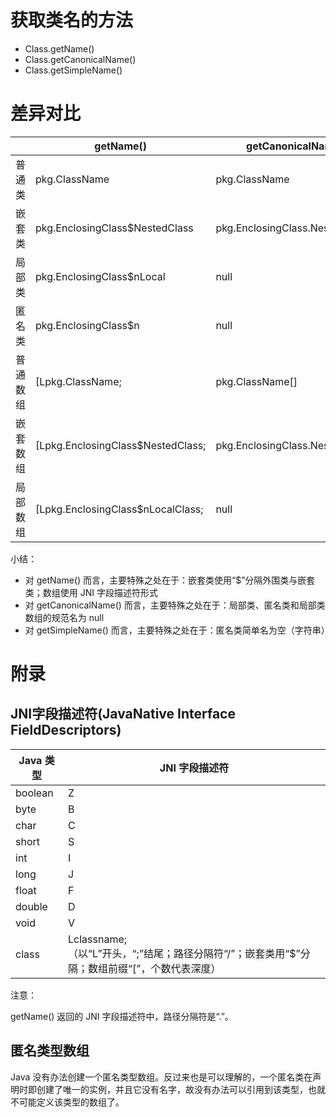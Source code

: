 # 获取类名的方法

* Class.getName()
* Class.getCanonicalName()
* Class.getSimpleName()

# 差异对比

|          | getName()                         | getCanonicalName()               | getSimpleName() |
| -------- | --------------------------------- | -------------------------------- | --------------- |
| 普通类   | pkg.ClassName                     | pkg.ClassName                    | ClassName       |
| 嵌套类   | pkg.EnclosingClass$NestedClass    | pkg.EnclosingClass.NestedClass   | NestedClass     |
| 局部类   | pkg.EnclosingClass$nLocal         | null                             | LocalClass      |
| 匿名类   | pkg.EnclosingClass$n              | null                             | 空字符串        |
| 普通数组 | [Lpkg.ClassName;                  | pkg.ClassName[]                  | ClassName[]     |
| 嵌套数组 | [Lpkg.EnclosingClass$NestedClass; | pkg.EnclosingClass.NestedClass[] | NestedClass[]   |
| 局部数组 | [Lpkg.EnclosingClass$nLocalClass; | null                             | LocalClass[]    |

小结：

* 对 getName() 而言，主要特殊之处在于：嵌套类使用“$”分隔外围类与嵌套类；数组使用 JNI 字段描述符形式
* 对 getCanonicalName() 而言，主要特殊之处在于：局部类、匿名类和局部类数组的规范名为 null
* 对 getSimpleName() 而言，主要特殊之处在于：匿名类简单名为空（字符串）

# 附录

## JNI字段描述符(JavaNative Interface FieldDescriptors)

| Java 类型 | JNI 字段描述符                                               |
| --------- | ------------------------------------------------------------ |
| boolean   | Z                                                            |
| byte      | B                                                            |
| char      | C                                                            |
| short     | S                                                            |
| int       | I                                                            |
| long      | J                                                            |
| float     | F                                                            |
| double    | D                                                            |
| void      | V                                                            |
| class     | Lclassname;<br/>（以“L”开头，“;”结尾；路径分隔符“/”；嵌套类用“$”分隔；数组前缀“[”，个数代表深度） |

注意：

getName() 返回的 JNI 字段描述符中，路径分隔符是“.”。

## 匿名类型数组

Java 没有办法创建一个匿名类型数组。反过来也是可以理解的，一个匿名类在声明时即创建了唯一的实例，并且它没有名字，故没有办法可以引用到该类型，也就不可能定义该类型的数组了。